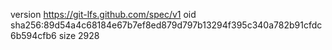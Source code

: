version https://git-lfs.github.com/spec/v1
oid sha256:89d54a4c68184e67b7ef8ed879d797b13294f395c340a782b91cfdc6b594cfb6
size 2928
